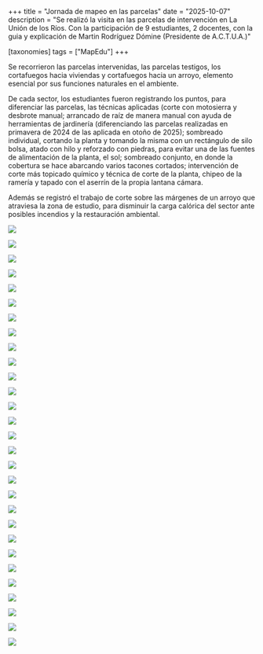 +++
title = "Jornada de mapeo en las parcelas"
date = "2025-10-07"
description = "Se realizó la visita en las parcelas de intervención en La Unión de los Ríos. Con la participación de 9 estudiantes, 2 docentes, con la guia y explicación de Martin Rodríguez Dómine (Presidente de A.C.T.U.A.)"

[taxonomies]
tags = ["MapEdu"]
+++

Se recorrieron las parcelas intervenidas, las parcelas testigos, los cortafuegos hacia viviendas y cortafuegos hacia un arroyo, elemento esencial por sus funciones naturales en el ambiente. 

De cada sector, los estudiantes fueron registrando los puntos, para diferenciar las parcelas, las técnicas aplicadas (corte con motosierra y desbrote manual; arrancado de raíz de manera manual con ayuda de herramientas de jardinería (diferenciando las parcelas realizadas en primavera de 2024 de las aplicada en otoño de 2025); sombreado individual, cortando la planta y tomando la misma con un rectángulo de silo bolsa, atado con hilo y reforzado con piedras, para evitar una de las fuentes de alimentación de la planta, el sol; sombreado conjunto, en donde la cobertura se hace abarcando varios tacones cortados; intervención de corte más topicado químico y técnica de corte de la planta, chipeo de la ramería y tapado con el aserrín de la propia lantana cámara.

Además se registró el trabajo de corte sobre las márgenes de un arroyo que atraviesa la zona de estudio, para disminuir la carga calórica del sector ante posibles incendios y la restauración ambiental.

![](/img/mapeo_parcelas_01.png)

![](/img/mapeo_parcelas_02.png)

![](/img/IMG_4476-0.png)

![](/img/IMG_4476-1.png)

![](/img/IMG_4476-10.png)

![](/img/IMG_4476-11.png)

![](/img/IMG_4476-12.png)

![](/img/IMG_4476-13.png)

![](/img/IMG_4476-14.png)

![](/img/IMG_4476-17.png)

![](/img/IMG_4476-18.png)

![](/img/IMG_4476-19.png)

![](/img/IMG_4476-21.png)

![](/img/IMG_4455.png)

![](/img/IMG_4476-23.png)

![](/img/IMG_4476-24.png)

![](/img/IMG_4476-25.png)

![](/img/IMG_4476-26.png)

![](/img/IMG_4476-27.png)

![](/img/IMG_4476-28.png)

![](/img/IMG_4476-3.png)

![](/img/IMG_4476-4.png)

![](/img/IMG_4476-5.png)

![](/img/IMG_4476-6.png)

![](/img/IMG_4476-7.png)

![](/img/IMG_4476-8.png)

![](/img/IMG_4476-9.png)

![](/img/IMG_4476-24.png)

![](/img/IMG_4476-25.png)

